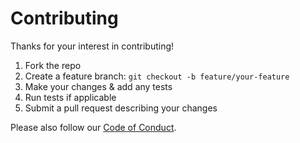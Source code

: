 # Contributing

Thanks for your interest in contributing!

1. Fork the repo  
2. Create a feature branch: `git checkout -b feature/your-feature`  
3. Make your changes & add any tests  
4. Run tests if applicable  
5. Submit a pull request describing your changes

Please also follow our [Code of Conduct](CODE_OF_CONDUCT.md).
